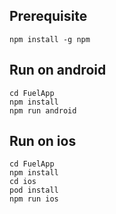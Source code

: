 ## Prerequisite
```
npm install -g npm
```

## Run on android
```
cd FuelApp
npm install
npm run android
```

## Run on ios
```
cd FuelApp
npm install
cd ios
pod install
npm run ios
```
